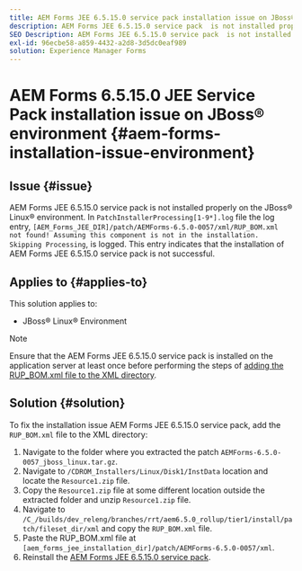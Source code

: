 ```yaml
---
title: AEM Forms JEE 6.5.15.0 service pack installation issue on JBoss® Linux® environment
description: AEM Forms JEE 6.5.15.0 service pack  is not installed properly on the JBoss® Linux® environment, any patch changes are not applied to the application server. Add the `RUP_BOM.xml` file to the XML directory.
SEO Description: AEM Forms JEE 6.5.15.0 service pack  is not installed properly on the JBoss Linux environment.
exl-id: 96ecbe58-a859-4432-a2d8-3d5dc0eaf989
solution: Experience Manager Forms
---
```

# AEM Forms 6.5.15.0 JEE Service Pack installation issue on JBoss® environment {#aem-forms-installation-issue-environment}

## Issue {#issue}

AEM Forms JEE 6.5.15.0 service pack is not installed properly on the JBoss® Linux® environment. In `PatchInstallerProcessing[1-9*].log` file the log entry, `[AEM_Forms_JEE_DIR]/patch/AEMForms-6.5.0-0057/xml/RUP_BOM.xml not found! Assuming this component is not in the installation. Skipping Processing`, is logged. This entry indicates that the installation of AEM Forms JEE 6.5.15.0 service pack is not successful.

## Applies to {#applies-to}

This solution applies to:
* JBoss® Linux® Environment 

>[!NOTE]
>
> Ensure that the AEM Forms JEE 6.5.15.0 service pack is installed on the application server at least once before performing the steps of [adding the RUP_BOM.xml file to the XML directory](#solution-solution).

## Solution {#solution}

To fix the installation issue AEM Forms JEE 6.5.15.0 service pack, add the `RUP_BOM.xml` file to the XML directory:
1. Navigate to the folder where you extracted the patch `AEMForms-6.5.0-0057_jboss_linux.tar.gz`.
1. Navigate to `/CDROM_Installers/Linux/Disk1/InstData` location and locate the `Resource1.zip` file.
1. Copy the `Resource1.zip` file at some different location outside the extracted folder and unzip `Resource1.zip` file.
1. Navigate to `/C_/builds/dev_releng/branches/rrt/aem6.5.0_rollup/tier1/install/patch/fileset_dir/xml` and copy the `RUP_BOM.xml` file.
1. Paste the RUP_BOM.xml file at `[aem_forms_jee_installation_dir]/patch/AEMForms-6.5.0-0057/xml`.
1. Reinstall the [AEM Forms JEE 6.5.15.0 service pack](https://experienceleague.adobe.com/docs/experience-manager-release-information/aem-release-updates/forms-updates/aem-forms-releases.html).
